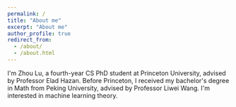 ```yaml
---
permalink: /
title: "About me"
excerpt: "About me"
author_profile: true
redirect_from: 
  - /about/
  - /about.html
---
```


I'm Zhou Lu, a fourth-year CS PhD student at Princeton University, advised by Professor Elad Hazan. Before Princeton, I received my bachelor's degree in Math from Peking University, advised by Professor Liwei Wang. I'm interested in machine learning theory.

